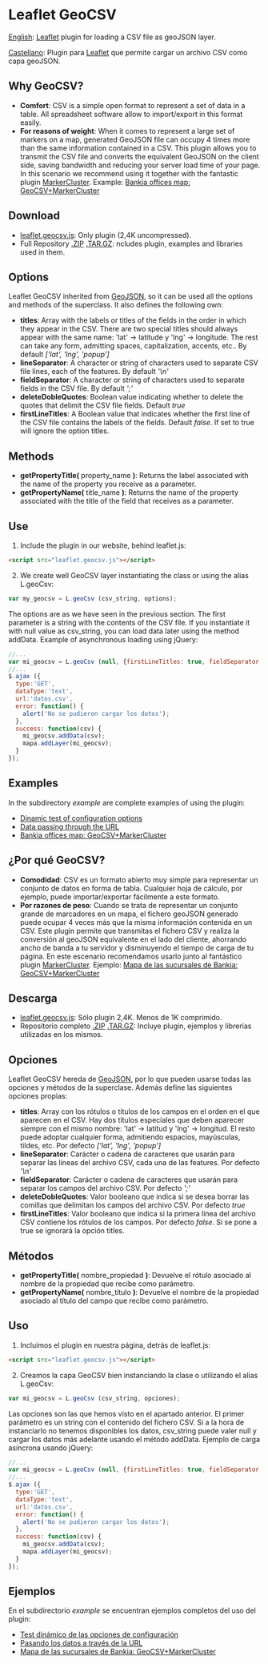 Leaflet GeoCSV
==============

[English](#why-geocsv): [Leaflet](https://github.com/Leaflet/Leaflet) plugin for loading a CSV file as geoJSON layer.

[Castellano](#por-qu-geocsv): Plugin para [Leaflet](https://github.com/Leaflet/Leaflet) que permite cargar un archivo CSV como capa geoJSON.


Why GeoCSV?
-----------

*  **Comfort**: CSV is a simple open format to represent a set of data in a table. All spreadsheet software allow to import/export in this format easily.
*  **For reasons of weight**: When it comes to represent a large set of markers on a map, generated GeoJSON file can occupy 4 times more than the same information contained in a CSV. This plugin allows you to transmit the CSV file and converts the equivalent GeoJSON on the client side, saving bandwidth and reducing your server load time of your page. In this scenario we recommend using it together with the fantastic plugin [MarkerCluster](https://github.com/danzel/Leaflet.markercluster). Example: [Bankia offices map: GeoCSV+MarkerCluster](http://joker-x.github.com/Leaflet.geoCSV/example/bankia/index.html)

Download
--------
*  [leaflet.geocsv.js](leaflet.geocsv.js): Only plugin (2,4K uncompressed).
*  Full Repository [.ZIP](https://github.com/joker-x/Leaflet.geoCSV/archive/master.zip) [.TAR.GZ](https://github.com/joker-x/Leaflet.geoCSV/archive/master.tar.gz): ncludes plugin, examples and libraries used in them.

Options
-------

Leaflet GeoCSV inherited from [GeoJSON](http://leafletjs.com/reference.html#geojson), so it can be used all the options and methods of the superclass.
It also defines the following own:

*  **titles**: Array with the labels or titles of the fields in the order in which they appear in the CSV. There are two special titles should always appear with the same name: 'lat' → latitude y 'lng' → longitude. The rest can take any form, admitting spaces, capitalization, accents, etc.. By default *['lat', 'lng', 'popup']*
*  **lineSeparator**: A character or string of characters used to separate CSV file lines, each of the features. By default *'\n'*
*  **fieldSeparator**: A character or string of characters used to separate fields in the CSV file. By default *';'*
*  **deleteDobleQuotes**: Boolean value indicating whether to delete the quotes that delimit the CSV file fields. Default *true*
*  **firstLineTitles**: A Boolean value that indicates whether the first line of the CSV file contains the labels of the fields. Default *false*. If set to true will ignore the option titles.

Methods
-------

*  **getPropertyTitle(** property_name **)**: Returns the label associated with the name of the property you receive as a parameter.
*  **getPropertyName(** title_name **)**: Returns the name of the property associated with the title of the field that receives as a parameter.

Use
---

1. Include the plugin in our website, behind leaflet.js:

```html
<script src="leaflet.geocsv.js"></script>
```

2. We create well GeoCSV layer instantiating the class or using the alias L.geoCsv:

```js
var my_geocsv = L.geoCsv (csv_string, options);
```

The options are as we have seen in the previous section. The first parameter is a string with the contents of the CSV file. If you instantiate it with null value as csv_string, you can load data later using the method addData. Example of asynchronous loading using jQuery:

```js
//...
var mi_geocsv = L.geoCsv (null, {firstLineTitles: true, fieldSeparator: ','});
//...
$.ajax ({
  type:'GET',
  dataType:'text',
  url:'datos.csv',
  error: function() {
    alert('No se pudieron cargar los datos');
  },
  success: function(csv) {
    mi_geocsv.addData(csv);
    mapa.addLayer(mi_geocsv);
  }
});
```

Examples
--------

In the subdirectory *example* are complete examples of using the plugin:
*  [Dinamic test of configuration options](http://joker-x.github.com/Leaflet.geoCSV/example/options-test/index.html)
*  [Data passing through the URL](http://joker-x.github.com/Leaflet.geoCSV/example/from-url/index.html)
*  [Bankia offices map: GeoCSV+MarkerCluster](http://joker-x.github.com/Leaflet.geoCSV/example/bankia/index.html)


¿Por qué GeoCSV?
----------------

*  **Comodidad**: CSV es un formato abierto muy simple para representar un conjunto de datos en forma de tabla. Cualquier hoja de cálculo, por ejemplo, puede importar/exportar fácilmente a este formato.
*  **Por razones de peso**: Cuando se trata de representar un conjunto grande de marcadores en un mapa, el fichero geoJSON generado puede ocupar 4 veces más que la misma información contenida en un CSV. Este plugin permite que transmitas el fichero CSV y realiza la conversión al geoJSON equivalente en el lado del cliente, ahorrando ancho de banda a tu servidor y disminuyendo el tiempo de carga de tu página. En este escenario recomendamos usarlo junto al fantástico plugin [MarkerCluster](https://github.com/danzel/Leaflet.markercluster). Ejemplo: [Mapa de las sucursales de Bankia: GeoCSV+MarkerCluster](http://joker-x.github.com/Leaflet.geoCSV/example/bankia/index.html)

Descarga
--------
*  [leaflet.geocsv.js](leaflet.geocsv.js): Sólo plugin 2,4K. Menos de 1K comprimido.
*  Repositorio completo [.ZIP](https://github.com/joker-x/Leaflet.geoCSV/archive/master.zip) [.TAR.GZ](https://github.com/joker-x/Leaflet.geoCSV/archive/master.tar.gz): Incluye plugin, ejemplos y librerías utilizadas en los mismos.

Opciones
--------

Leaflet GeoCSV hereda de [GeoJSON](http://leafletjs.com/reference.html#geojson), por lo que pueden usarse todas las opciones y métodos de la superclase.
Además define las siguientes opciones propias:

*  **titles**: Array con los rótulos o títulos de los campos en el orden en el que aparecen en el CSV. Hay dos títulos especiales que deben aparecer siempre con el mismo nombre: 'lat' → latitud y 'lng' → longitud. El resto puede adoptar cualquier forma, admitiendo espacios, mayúsculas, tildes, etc. Por defecto *['lat', 'lng', 'popup']*
*  **lineSeparator**: Carácter o cadena de caracteres que usarán para separar las líneas del archivo CSV, cada una de las features. Por defecto *'\n'*
*  **fieldSeparator**: Carácter o cadena de caracteres que usarán para separar los campos del archivo CSV. Por defecto *';'*
*  **deleteDobleQuotes**: Valor booleano que indica si se desea borrar las comillas que delimitan los campos del archivo CSV. Por defecto *true*
*  **firstLineTitles**: Valor booleano que indica si la primera línea del archivo CSV contiene los rótulos de los campos. Por defecto *false*. Si se pone a true se ignorará la opción titles.

Métodos
-------

*  **getPropertyTitle(** nombre_propiedad **)**: Devuelve el rótulo asociado al nombre de la propiedad que recibe como parámetro.
*  **getPropertyName(** nombre_título **)**: Devuelve el nombre de la propiedad asociado al título del campo que recibe como parámetro.

Uso
---

1. Incluimos el plugin en nuestra página, detrás de leaflet.js:

```html
<script src="leaflet.geocsv.js"></script>
```

2. Creamos la capa GeoCSV bien instanciando la clase o utilizando el alias L.geoCsv:

```js
var mi_geocsv = L.geoCsv (csv_string, opciones);
```

Las opciones son las que hemos visto en el apartado anterior. El primer parámetro es un string con el contenido del fichero CSV. Si a la hora de instanciarlo no tenemos disponibles los datos, csv_string puede valer null y cargar los datos más adelante usando el método addData. Ejemplo de carga asíncrona usando jQuery:

```js
//...
var mi_geocsv = L.geoCsv (null, {firstLineTitles: true, fieldSeparator: ','});
//...
$.ajax ({
  type:'GET',
  dataType:'text',
  url:'datos.csv',
  error: function() {
    alert('No se pudieron cargar los datos');
  },
  success: function(csv) {
    mi_geocsv.addData(csv);
    mapa.addLayer(mi_geocsv);
  }
});
```

Ejemplos
--------

En el subdirectorio *example* se encuentran ejemplos completos del uso del plugin:
*  [Test dinámico de las opciones de configuración](http://joker-x.github.com/Leaflet.geoCSV/example/options-test/index.html)
*  [Pasando los datos a través de la URL](http://joker-x.github.com/Leaflet.geoCSV/example/from-url/index.html)
*  [Mapa de las sucursales de Bankia: GeoCSV+MarkerCluster](http://joker-x.github.com/Leaflet.geoCSV/example/bankia/index.html)

